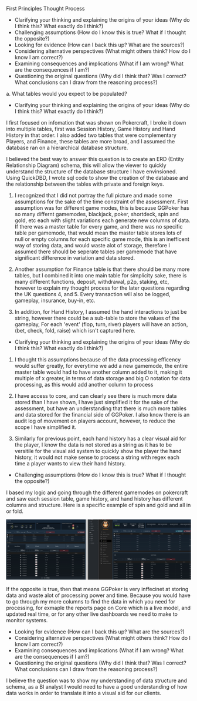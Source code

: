 First Principles Thought Process

- Clarifying your thinking and explaining the origins of your ideas (Why do I think this? What exactly do I think?)
- Challenging assumptions (How do I know this is true? What if I thought the opposite?)
- Looking for evidence (How can I back this up? What are the sources?)
- Considering alternative perspectives (What might others think? How do I know I am correct?)
- Examining consequences and implications (What if I am wrong? What are the consequences if I am?)
- Questioning the original questions (Why did I think that? Was I correct? What conclusions can I draw from the reasoning process?)

a. What tables would you expect to be populated?

- Clarifying your thinking and explaining the origins of your ideas (Why do I think this? What exactly do I think?)

I first focused on infomation that was shown on Pokercraft, I broke it down into multiple tables, first was Session History, Game History and Hand History in that order. I also added two tables that were complementary Players, and Finance, these tables are more broad, and I assumed the database ran on a hierarchical database structure. 

I believed the best way to answer this question is to create an ERD (Entity Relationship Diagram) schema, this will allow the viewer to quickly understand the structure of the database structure I have envinsioned. Using QuickDBD, I wrote sql code to show the creation of the database and the relationship between the tables with private and foreign keys. 

1) I recognized that I did not portray the full picture and made some assumptions for the sake of the time constraint of the assessment. First assumption was for different game modes, this is because GGPoker has so many differnt gamemodes, blackjack, poker, shortdeck, spin and gold, etc each with slight variations each generate new columns of data. If there was a master table for every game, and there was no specific table per gamemode, that would mean the master table stores lots of null or empty columns for each specific game mode, this is an inefficent way of storing data, and would waste alot of storage, therefore I assumed there should be seperate tables per gamemode that have significant difference in variation and data stored.  

2) Another assumption for Finance table is that there should be many more tables, but I combined it into one main table for simplicity sake, there is many different functions, deposit, withdrawal, p2p, staking, etc, however to explain my thought process for the later questions regarding the UK questions 4, and 5. Every transaction will also be logged, gameplay, insurance, buy-in, etc. 

3) In addition, for Hand History, I assumed the hand interactions to just be string, however there could be a sub-table to store the values of the gameplay, For each 'event' (flop, turn, river) players will have an action, (bet, check, fold, raise) which isn't captured here.

- Clarifying your thinking and explaining the origins of your ideas (Why do I think this? What exactly do I think?)

1) I thought this assumptions because of the data processing efficency would suffer greatly, for everytime we add a new gamemode, the entire master table would had to have another column added to it, making it multiple of x greater, in terms of data storage and big O notation for data processing, as this would add another column to process 

2) I have access to core, and can clearly see there is much more data stored than I have shown, I have just simplified it for the sake of the assessment, but have an understanding that there is much more tables and data stored for the financial side of GGPoker. I also know there is an audit log of movement on players account, however, to reduce the scope I have simplified it. 

3) Similarly for previous point, each hand history has a clear visual aid for the player, I know the data is not stored as a string as it has to be versitile for the visual aid system to quickly show the player the hand history, it would not make sense to process a string with regex each time a player wants to view their hand history. 

- Challenging assumptions (How do I know this is true? What if I thought the opposite?)

I based my logic and going through the different gamemodes on pokercraft and saw each session table, game history, and hand history has different columns and structure. Here is a specific example of spin and gold and all in or fold.

![1](https://github.com/alecngai/NSUS_BI_Assessment/blob/main/Resources/Thought%20Process/1.png)

If the opposite is true, then that means GGPoker is very inffecinet at storing data and waste alot of processing power and time. Because you would have to go through my more columns to find the data in which you need for processing, for exmaple the reports page on Core which is a live model, and updated real time, or for any other live dashboards we need to make to monitor systems. 


- Looking for evidence (How can I back this up? What are the sources?)
- Considering alternative perspectives (What might others think? How do I know I am correct?)
- Examining consequences and implications (What if I am wrong? What are the consequences if I am?)
- Questioning the original questions (Why did I think that? Was I correct? What conclusions can I draw from the reasoning process?)

I believe the question was to show my understanding of data structure and schema, as a BI analyst I would need to have a good understanding of how data works in order to translate it into a visual aid for our clients. 
